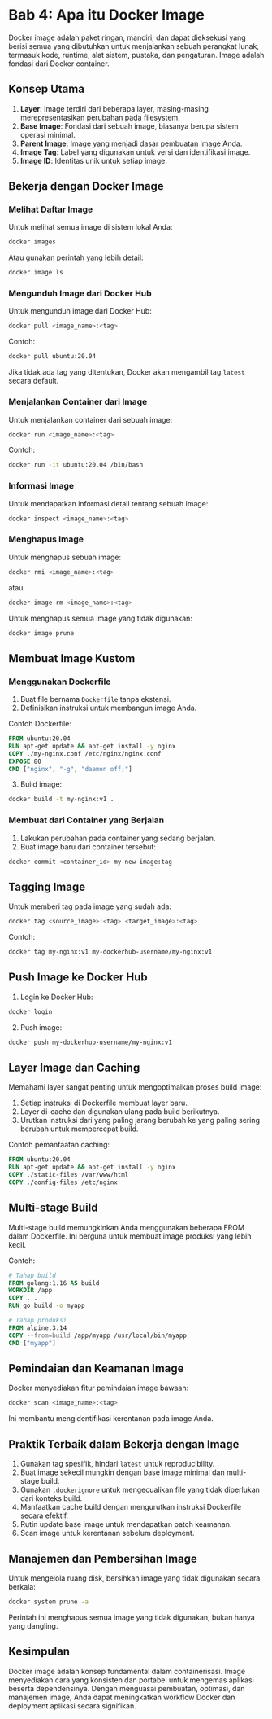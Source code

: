 # Bab 4: Apa itu Docker Image

Docker image adalah paket ringan, mandiri, dan dapat dieksekusi yang berisi semua yang dibutuhkan untuk menjalankan sebuah perangkat lunak, termasuk kode, runtime, alat sistem, pustaka, dan pengaturan. Image adalah fondasi dari Docker container.

## Konsep Utama

1. **Layer**: Image terdiri dari beberapa layer, masing-masing merepresentasikan perubahan pada filesystem.
2. **Base Image**: Fondasi dari sebuah image, biasanya berupa sistem operasi minimal.
3. **Parent Image**: Image yang menjadi dasar pembuatan image Anda.
4. **Image Tag**: Label yang digunakan untuk versi dan identifikasi image.
5. **Image ID**: Identitas unik untuk setiap image.

## Bekerja dengan Docker Image

### Melihat Daftar Image

Untuk melihat semua image di sistem lokal Anda:

```bash
docker images
```

Atau gunakan perintah yang lebih detail:

```bash
docker image ls
```

### Mengunduh Image dari Docker Hub

Untuk mengunduh image dari Docker Hub:

```bash
docker pull <image_name>:<tag>
```

Contoh:

```bash
docker pull ubuntu:20.04
```

Jika tidak ada tag yang ditentukan, Docker akan mengambil tag `latest` secara default.

### Menjalankan Container dari Image

Untuk menjalankan container dari sebuah image:

```bash
docker run <image_name>:<tag>
```

Contoh:

```bash
docker run -it ubuntu:20.04 /bin/bash
```

### Informasi Image

Untuk mendapatkan informasi detail tentang sebuah image:

```bash
docker inspect <image_name>:<tag>
```

### Menghapus Image

Untuk menghapus sebuah image:

```bash
docker rmi <image_name>:<tag>
```

atau

```bash
docker image rm <image_name>:<tag>
```

Untuk menghapus semua image yang tidak digunakan:

```bash
docker image prune
```

## Membuat Image Kustom

### Menggunakan Dockerfile

1. Buat file bernama `Dockerfile` tanpa ekstensi.
2. Definisikan instruksi untuk membangun image Anda.

Contoh Dockerfile:

```dockerfile
FROM ubuntu:20.04
RUN apt-get update && apt-get install -y nginx
COPY ./my-nginx.conf /etc/nginx/nginx.conf
EXPOSE 80
CMD ["nginx", "-g", "daemon off;"]
```

3. Build image:

```bash
docker build -t my-nginx:v1 .
```

### Membuat dari Container yang Berjalan

1. Lakukan perubahan pada container yang sedang berjalan.
2. Buat image baru dari container tersebut:

```bash
docker commit <container_id> my-new-image:tag
```

## Tagging Image

Untuk memberi tag pada image yang sudah ada:

```bash
docker tag <source_image>:<tag> <target_image>:<tag>
```

Contoh:

```bash
docker tag my-nginx:v1 my-dockerhub-username/my-nginx:v1
```

## Push Image ke Docker Hub

1. Login ke Docker Hub:

```bash
docker login
```

2. Push image:

```bash
docker push my-dockerhub-username/my-nginx:v1
```

## Layer Image dan Caching

Memahami layer sangat penting untuk mengoptimalkan proses build image:

1. Setiap instruksi di Dockerfile membuat layer baru.
2. Layer di-cache dan digunakan ulang pada build berikutnya.
3. Urutkan instruksi dari yang paling jarang berubah ke yang paling sering berubah untuk mempercepat build.

Contoh pemanfaatan caching:

```dockerfile
FROM ubuntu:20.04
RUN apt-get update && apt-get install -y nginx
COPY ./static-files /var/www/html
COPY ./config-files /etc/nginx
```

## Multi-stage Build

Multi-stage build memungkinkan Anda menggunakan beberapa FROM dalam Dockerfile. Ini berguna untuk membuat image produksi yang lebih kecil.

Contoh:

```dockerfile
# Tahap build
FROM golang:1.16 AS build
WORKDIR /app
COPY . .
RUN go build -o myapp

# Tahap produksi
FROM alpine:3.14
COPY --from=build /app/myapp /usr/local/bin/myapp
CMD ["myapp"]
```

## Pemindaian dan Keamanan Image

Docker menyediakan fitur pemindaian image bawaan:

```bash
docker scan <image_name>:<tag>
```

Ini membantu mengidentifikasi kerentanan pada image Anda.

## Praktik Terbaik dalam Bekerja dengan Image

1. Gunakan tag spesifik, hindari `latest` untuk reproducibility.
2. Buat image sekecil mungkin dengan base image minimal dan multi-stage build.
3. Gunakan `.dockerignore` untuk mengecualikan file yang tidak diperlukan dari konteks build.
4. Manfaatkan cache build dengan mengurutkan instruksi Dockerfile secara efektif.
5. Rutin update base image untuk mendapatkan patch keamanan.
6. Scan image untuk kerentanan sebelum deployment.

## Manajemen dan Pembersihan Image

Untuk mengelola ruang disk, bersihkan image yang tidak digunakan secara berkala:

```bash
docker system prune -a
```

Perintah ini menghapus semua image yang tidak digunakan, bukan hanya yang dangling.

## Kesimpulan

Docker image adalah konsep fundamental dalam containerisasi. Image menyediakan cara yang konsisten dan portabel untuk mengemas aplikasi beserta dependensinya. Dengan menguasai pembuatan, optimasi, dan manajemen image, Anda dapat meningkatkan workflow Docker dan deployment aplikasi secara signifikan.
